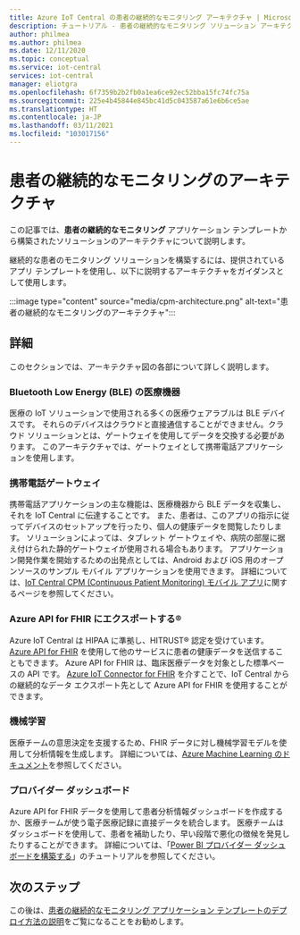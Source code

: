 ```yaml
---
title: Azure IoT Central の患者の継続的なモニタリング アーキテクチャ | Microsoft Docs
description: チュートリアル - 患者の継続的なモニタリング ソリューション アーキテクチャについて学習します。
author: philmea
ms.author: philmea
ms.date: 12/11/2020
ms.topic: conceptual
ms.service: iot-central
services: iot-central
manager: eliotgra
ms.openlocfilehash: 6f7359b2b2fb0a1ea6ce92ec52bba15fc74fc75a
ms.sourcegitcommit: 225e4b45844e845bc41d5c043587a61e6b6ce5ae
ms.translationtype: HT
ms.contentlocale: ja-JP
ms.lasthandoff: 03/11/2021
ms.locfileid: "103017156"
---
```

# <a name="continuous-patient-monitoring-architecture"></a>患者の継続的なモニタリングのアーキテクチャ

この記事では、**患者の継続的なモニタリング** アプリケーション テンプレートから構築されたソリューションのアーキテクチャについて説明します。

継続的な患者のモニタリング ソリューションを構築するには、提供されているアプリ テンプレートを使用し、以下に説明するアーキテクチャをガイダンスとして使用します。

:::image type="content" source="media/cpm-architecture.png" alt-text="患者の継続的なモニタリングのアーキテクチャ":::

## <a name="details"></a>詳細

このセクションでは、アーキテクチャ図の各部について詳しく説明します。

### <a name="bluetooth-low-energy-ble-medical-devices"></a>Bluetooth Low Energy (BLE) の医療機器

医療の IoT ソリューションで使用される多くの医療ウェアラブルは BLE デバイスです。 それらのデバイスはクラウドと直接通信することができません。クラウド ソリューションとは、ゲートウェイを使用してデータを交換する必要があります。 このアーキテクチャでは、ゲートウェイとして携帯電話アプリケーションを使用します。

### <a name="mobile-phone-gateway"></a>携帯電話ゲートウェイ

携帯電話アプリケーションの主な機能は、医療機器から BLE データを収集し、それを IoT Central に伝達することです。 また、患者は、このアプリの指示に従ってデバイスのセットアップを行ったり、個人の健康データを閲覧したりします。 ソリューションによっては、タブレット ゲートウェイや、病院の部屋に据え付けられた静的ゲートウェイが使用される場合もあります。 アプリケーション開発作業を開始するための出発点としては、Android および iOS 用のオープンソースのサンプル モバイル アプリケーションを使用できます。 詳細については、[IoT Central CPM (Continuous Patient Monitoring) モバイル アプリ](/samples/iot-for-all/iotc-cpm-sample/iotc-cpm-sample/)に関するページを参照してください。

### <a name="export-to-azure-api-for-fhirreg"></a>Azure API for FHIR にエクスポートする&reg;

Azure IoT Central は HIPAA に準拠し、HITRUST&reg; 認定を受けています。 [Azure API for FHIR](../../healthcare-apis/fhir/overview.md) を使用して他のサービスに患者の健康データを送信することもできます。 Azure API for FHIR は、臨床医療データを対象とした標準ベースの API です。 [Azure IoT Connector for FHIR](../../healthcare-apis/fhir/iot-fhir-portal-quickstart.md) を介すことで、IoT Central からの継続的なデータ エクスポート先として Azure API for FHIR を使用することができます。

### <a name="machine-learning"></a>機械学習

医療チームの意思決定を支援するため、FHIR データに対し機械学習モデルを使用して分析情報を生成します。 詳細については、[Azure Machine Learning のドキュメント](../../machine-learning/index.yml)を参照してください。

### <a name="provider-dashboard"></a>プロバイダー ダッシュボード

Azure API for FHIR データを使用して患者分析情報ダッシュボードを作成するか、医療チームが使う電子医療記録に直接データを統合します。 医療チームはダッシュボードを使用して、患者を補助したり、早い段階で悪化の徴候を発見したりすることができます。 詳細については、「[Power BI プロバイダー ダッシュボードを構築する](tutorial-health-data-triage.md)」のチュートリアルを参照してください。

## <a name="next-steps"></a>次のステップ

この後は、[患者の継続的なモニタリング アプリケーション テンプレートのデプロイ方法の説明](tutorial-continuous-patient-monitoring.md)をご覧になることをお勧めします。